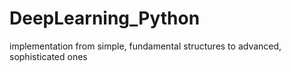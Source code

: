 # DeepLearning_Python

implementation from simple, fundamental structures to advanced, sophisticated ones 
